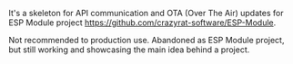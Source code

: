 It's a skeleton for API communication and OTA (Over The Air) updates for ESP Module project https://github.com/crazyrat-software/ESP-Module.

Not recommended to production use.
Abandoned as ESP Module project, but still working and showcasing the main idea behind a project.
